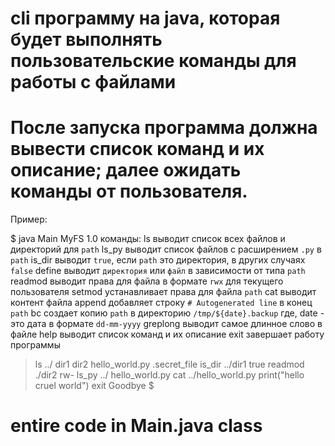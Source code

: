 # cli программу на java, которая будет выполнять пользовательские команды для работы с файлами
# После запуска программа должна вывести список команд и их описание; далее ожидать команды от пользователя.

Пример:

$ java Main
MyFS 1.0 команды:
ls <path>               выводит список всех файлов и директорий для `path`
ls_py <path>            выводит список файлов с расширением `.py` в `path`
is_dir <path>           выводит `true`, если `path` это директория, в других случаях `false`
define <path>           выводит `директория` или `файл` в зависимости от типа `path`
readmod <path>          выводит права для файла в формате `rwx` для текущего пользователя
setmod <path> <perm>    устанавливает права для файла `path`
cat <path>              выводит контент файла
append <path>           добавляет строку `# Autogenerated line` в конец `path`
bc <path>               создает копию `path` в директорию `/tmp/${date}.backup` где, date - это дата в формате `dd-mm-yyyy`
greplong <path>         выводит самое длинное слово в файле
help                    выводит список команд и их описание
exit                    завершает работу программы
> ls ../
dir1 dir2 hello_world.py .secret_file
> is_dir ../dir1
true
> readmod ./dir2
rw-
> ls_py ../
hello_world.py
> cat ../hello_world.py
print("hello cruel world")
> exit
Goodbye
$
# entire code in Main.java class 
